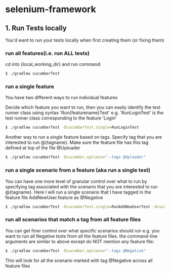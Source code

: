 # selenium-framework

## 1. Run Tests locally
You'd want to run your tests locally when first creating them (or fixing them)
### run all features(i.e. run ALL tests)

cd into {local_working_dir} and run command:
```sh
$ ./gradlew cucumberTest
```

### run a single feature
You have two different ways to run individual features

Decide which feature you want to run, then you can easily identify the test runner class using syntax 'Run{featurename}Test' e.g.
'RunLoginTest' is the test runner class corresponding to the feature 'Login'

```sh
$ ./gradlew cucumberTest -DcucumberTest.single=RunLoginTest
```

Another way to run a single feature based on tags. Specify tag that you are interested to run @{tagname}. Make sure the feature
file has this tag defined at top of the file @Uploader


```sh
$ ./gradlew cucumberTest -Dcucumber.options="--tags @Uploader"
```


### run a single scenario from a feature (aka run a single test)

You can have one more level of granular control over what to run by specifying tag associated with the scenario that you are interested to run
@{tagname}. Here I will run a single scenario that I have tagged in the feature file AddNewUser.feature as @Negative

```sh
$ ./gradlew cucumberTest -DcucumberTest.single=RunAddNewUserTest -Dcucumber.options="--tags @Negative"
```


### run all scenarios that match a tag from all feature files

You can get finer control over what specific scenarios should run e.g. you want to run all Negative tests
from all the feature files. the command-line arguments are similar to above except do NOT mention any feature file:

```sh
$ ./gradlew cucumberTest -Dcucumber.options="--tags @Negative"
```

This will look for all the scenario marked with tag @Negative across all feature files